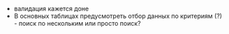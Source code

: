- валидация кажется доне
- В основных таблицах предусмотреть отбор данных по критериям (?) - поиск по нескольким или просто поиск?